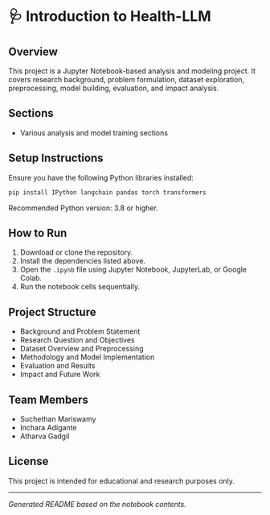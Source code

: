 # 🩺 Introduction to Health-LLM

## Overview
This project is a Jupyter Notebook-based analysis and modeling project. It covers research background, problem formulation, dataset exploration, preprocessing, model building, evaluation, and impact analysis.

## Sections

- Various analysis and model training sections

## Setup Instructions
Ensure you have the following Python libraries installed:

```bash
pip install IPython langchain pandas torch transformers
```

Recommended Python version: 3.8 or higher.

## How to Run
1. Download or clone the repository.
2. Install the dependencies listed above.
3. Open the `.ipynb` file using Jupyter Notebook, JupyterLab, or Google Colab.
4. Run the notebook cells sequentially.

## Project Structure
- Background and Problem Statement
- Research Question and Objectives
- Dataset Overview and Preprocessing
- Methodology and Model Implementation
- Evaluation and Results
- Impact and Future Work

## Team Members
- Suchethan Mariswamy
- Inchara Adigante
- Atharva Gadgil

## License
This project is intended for educational and research purposes only.

---

*Generated README based on the notebook contents.*

